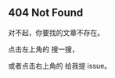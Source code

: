 ## 404 Not Found

对不起，你要找的文章不存在。

点击左上角的 <i class="fa fa-search"></i> 搜一搜，

或者点击右上角的 <i class="fa fa-github"></i> 给我提 issue。